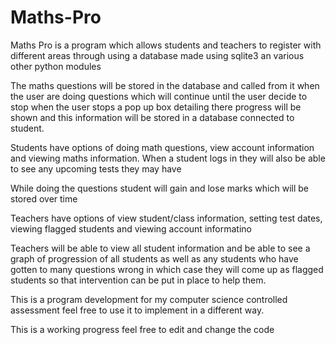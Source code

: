 # Maths-Pro

Maths Pro is a program which allows students and teachers to register with different areas through using a database made using sqlite3 an various other python modules 

The maths questions will be stored in the database and called from it when the user are doing questions which will continue until the user decide to stop when the user stops a pop up box detailing there progress will be shown and this information will be stored in a database connected to student.

Students have options of doing math questions, view account information and viewing maths information. When a student logs in they will also be able to see any upcoming tests they may have 

While doing the questions student will gain and lose marks which will be stored over time 

Teachers have options of view student/class information, setting test dates, viewing flagged students and viewing account informatino

Teachers will be able to view all student information and be able to see a graph of progression of all students as well as any students who have gotten to many questions wrong in which case they will come up as flagged students so that intervention can be put in place to help them.

This is a program development for my computer science controlled assessment feel free to use it to implement in a different way.

This is a working progress feel free to edit and change the code




